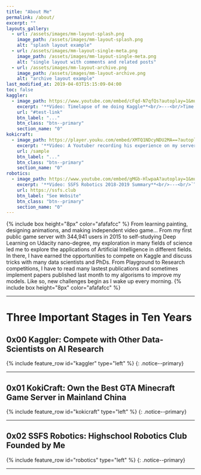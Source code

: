 ```yaml
---
title: "About Me"
permalink: /about/
excerpt: ""
layouts_gallery:
  - url: /assets/images/mm-layout-splash.png
    image_path: /assets/images/mm-layout-splash.png
    alt: "splash layout example"
  - url: /assets/images/mm-layout-single-meta.png
    image_path: /assets/images/mm-layout-single-meta.png
    alt: "single layout with comments and related posts"
  - url: /assets/images/mm-layout-archive.png
    image_path: /assets/images/mm-layout-archive.png
    alt: "archive layout example"
last_modified_at: 2019-04-03T15:15:09-04:00
toc: false
kaggler:
  - image_path: https://www.youtube.com/embed/cFqd-N7qfQs?autoplay=1&mute=1&rel=0&showinfo=0&loop=1&playlist=cFqd-N7qfQs
    excerpt: '**Video: Timelapse of me doing Kaggle**<br/>---<br/>Time: `2018-2020`<br/>Medals: `2 Kernel Bronze` `3 Discussion Silver` `34 Discussion Bronze`<br/><br/> >> My adult-classmates from Udacity introduced me to Kaggle: a platform of online research-level AI competitions. Here, I analyzed data and created models for companies like TGS, CAMPS, and HPA in the frontier research of geology, biology, and chemistry. During the school days, I had to monitor the training process of my model between class periods and during breaks. It exites me everytime I use my own hypotheisis to come up with a solution that breakes a reacord. This experience surely becomes one of my biggest habits and challenges.'
    url: "#test-link"
    btn_label: "..."
    btn_class: "btn--primary"
    section_name: "0"
kokicraft:
  - image_path: https://player.youku.com/embed/XMTQ1NDcyNDU2MA==?autoplay=0&rel=0&showinfo=0&loop=0&playlist=XMTQ1NDcyNDU2MA==
    excerpt: '**Video: A Youtuber recording his experience on my server**<br/>---<br/>Time: `2014-2018`<br/>Achievements: `First Buesness Created by Myself` `344,941 players` `$500 USD/month`<br/><br/> >> This is a well-known Minecraft Server in China founded, hosted, and coded by myself. In my 13 years old, it was my first business creating $500 USD per month. I learned how to host a server, prevent DDoS attacks, use SQL Databases, optimize the experience, handling relationships with other competitors, and program a game. During the process, many players and developers who enjoyed my server joined the team and helped to create texture, videos, etc... for my server.'
    url: /sample
    btn_label: "..."
    btn_class: "btn--primary"
    section_name: "0"
robotics:
  - image_path: https://www.youtube.com/embed/gMGb-HlwpaA?autoplay=1&mute=1&rel=0&showinfo=0&loop=1&playlist=gMGb-HlwpaA
    excerpt: '**Video: SSFS Robotics 2018-2019 Summary**<br/>---<br/>`Time: 2017-2020`<br/>Achievements: `Judges Award` `First Ranked Team in local` `Advanced to Maryland State Chaimpionship`<br/><br/> >> My friend Qian and I created the SSFS Robotics Club in my Sophmore year. We got donations from Kuka and built the robot in 2 weeks before the midterm and got the Judges Award in FTC Competition. However, ALL the members of the team, including my friend graduated in the second year. As more and more students joined our club I have to restart the club on my own. After many joined the team, we designed a new team logo, hoodies, websites, and looked for donations from the school and several other companies. It soon became the biggest club in our school. Finally, we were placed 1st in the Qualifier and got into Maryland State Championship.<br/>'
    url: https://ssfs.club
    btn_label: "See Website"
    btn_class: "btn--primary"
    section_name: "0"
---
```

{% include box height="8px" color="afafafcc" %}
From learning painting, designing animations, and making independent video game... From my first public game server with 344,941 users in 2015 to self-studying Deep Learning on Udacity nano-degree, my exploration in many fields of science led me to explore the applications of Artificial Intelligence in different fields. In there, I have earned the opportunities to compete on Kaggle and discuss tricks with many data scientists and PhDs. From Playground to Research competitions, I have to read many lastest publications and sometimes implement papers published last month to my algorisms to improve my models. Like so, new challenges begin as I wake up every morning.
{% include box height="8px" color="afafafcc" %}

---
# Three Important Stages in Ten Years
## 0x00 Kaggler: Compete with Other Data-Scientists on AI Research 
{% include feature_row id="kaggler" type="left" %}
{: .notice--primary}

---
## 0x01 KokiCraft: Own the Best GTA Minecraft Game Server in Mainland China
{% include feature_row id="kokicraft" type="left" %}
{: .notice--primary}

---
## 0x02 SSFS Robotics: Highschool Robotics Club Founded by Me
{% include feature_row id="robotics" type="left" %}
{: .notice--primary}

---